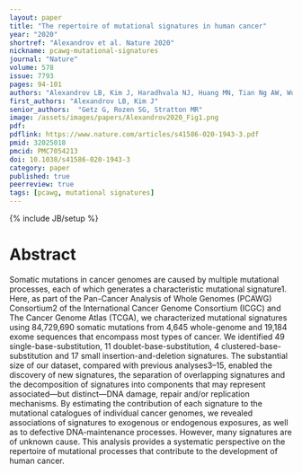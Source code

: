 ```yaml
---
layout: paper
title: "The repertoire of mutational signatures in human cancer"
year: "2020"
shortref: "Alexandrov et al. Nature 2020"
nickname: pcawg-mutational-signatures
journal: "Nature"
volume: 578
issue: 7793
pages: 94-101
authors: "Alexandrov LB, Kim J, Haradhvala NJ, Huang MN, Tian Ng AW, Wu Y, Boot A, Covington KR, Gordenin DA, Bergstrom EN, Islam SMA, Lopez-Bigas N, Klimczak LJ, McPherson JR, Morganella S, Sabarinathan R, Wheeler DA, Mustonen V; PCAWG Mutational Signatures Working Group, Getz G, Rozen SG, Stratton MR; PCAWG Consortium"
first_authors: "Alexandrov LB, Kim J"
senior_authors:  "Getz G, Rozen SG, Stratton MR"
image: /assets/images/papers/Alexandrov2020_Fig1.png
pdf:
pdflink: https://www.nature.com/articles/s41586-020-1943-3.pdf
pmid: 32025018
pmcid: PMC7054213
doi: 10.1038/s41586-020-1943-3
category: paper
published: true
peerreview: true
tags: [pcawg, mutational signatures]
---
```

{% include JB/setup %}

# Abstract

Somatic mutations in cancer genomes are caused by multiple mutational processes, each of which generates a characteristic mutational signature1. Here, as part of the Pan-Cancer Analysis of Whole Genomes (PCAWG) Consortium2 of the International Cancer Genome Consortium (ICGC) and The Cancer Genome Atlas (TCGA), we characterized mutational signatures using 84,729,690 somatic mutations from 4,645 whole-genome and 19,184 exome sequences that encompass most types of cancer. We identified 49 single-base-substitution, 11 doublet-base-substitution, 4 clustered-base-substitution and 17 small insertion-and-deletion signatures. The substantial size of our dataset, compared with previous analyses3–15, enabled the discovery of new signatures, the separation of overlapping signatures and the decomposition of signatures into components that may represent associated—but distinct—DNA damage, repair and/or replication mechanisms. By estimating the contribution of each signature to the mutational catalogues of individual cancer genomes, we revealed associations of signatures to exogenous or endogenous exposures, as well as to defective DNA-maintenance processes. However, many signatures are of unknown cause. This analysis provides a systematic perspective on the repertoire of mutational processes that contribute to the development of human cancer.